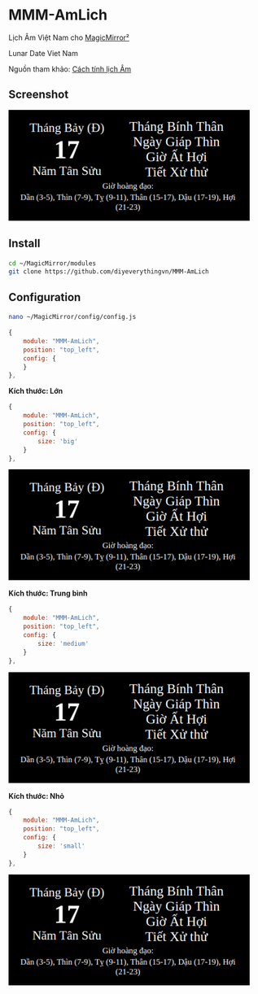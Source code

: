 # MMM-AmLich
Lịch Âm Việt Nam cho [MagicMirror²](https://magicmirror.builders/)

Lunar Date Viet Nam

Nguồn tham khảo: [Cách tính lịch Âm](https://www.informatik.uni-leipzig.de/~duc/amlich/)

## Screenshot
![Screenshot](https://github.com/diyeverythingvn/MMM-AmLich/blob/main/MMM-AmLich.PNG?raw=true)

## Install
```sh
cd ~/MagicMirror/modules
git clone https://github.com/diyeverythingvn/MMM-AmLich
```

## Configuration
```sh
nano ~/MagicMirror/config/config.js
```

```js
{
	module: "MMM-AmLich",
	position: "top_left",
	config: {
	}
},
```
<b>Kích thước: Lớn</b>

```js
{
	module: "MMM-AmLich",
	position: "top_left",
	config: {
		size: 'big'
	}
},
```
![Screenshot](https://github.com/diyeverythingvn/MMM-AmLich/blob/main/MMM-AmLich.PNG?raw=true)

<b>Kích thước: Trung bình</b>

```js
{
	module: "MMM-AmLich",
	position: "top_left",
	config: {
		size: 'medium'
	}
},
```
![Screenshot](https://github.com/diyeverythingvn/MMM-AmLich/blob/main/MMM-AmLich.PNG?raw=true)

<b>Kích thước: Nhỏ</b>

```js
{
	module: "MMM-AmLich",
	position: "top_left",
	config: {
		size: 'small'
	}
},
```
![Screenshot](https://github.com/diyeverythingvn/MMM-AmLich/blob/main/MMM-AmLich.PNG?raw=true)

